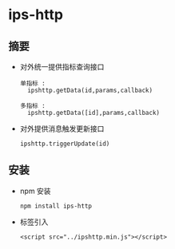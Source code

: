 # ips-http

## 摘要
* 对外统一提供指标查询接口
  ``` 
  单指标 :
    ipshttp.getData(id,params,callback)

  多指标 : 
    ipshttp.getData([id],params,callback)
  ```
* 对外提供消息触发更新接口
  ``` 
  ipshttp.triggerUpdate(id)
  ```
## 安装

* npm 安装
  ```
  npm install ips-http
  ```
* 标签引入
  ```
  <script src="../ipshttp.min.js"></script>
  ```